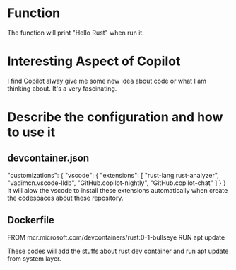 # Function
The function will print "Hello Rust" when run it.

# Interesting Aspect of Copilot
I find Copilot alway give me some new idea about code or what I am thinking about.
It's a very fascinating.

# Describe the configuration and how to use it
## devcontainer.json
"customizations": {
    "vscode": {
        "extensions": [
            "rust-lang.rust-analyzer",
            "vadimcn.vscode-lldb",
            "GitHub.copilot-nightly",
            "GitHub.copilot-chat"
        ]
    }
}
It will alow the vscode to install these extensions automatically when create the codespaces about these repository.

## Dockerfile
FROM mcr.microsoft.com/devcontainers/rust:0-1-bullseye
RUN apt update

These codes will add the stuffs about rust dev container and run apt update from system layer.